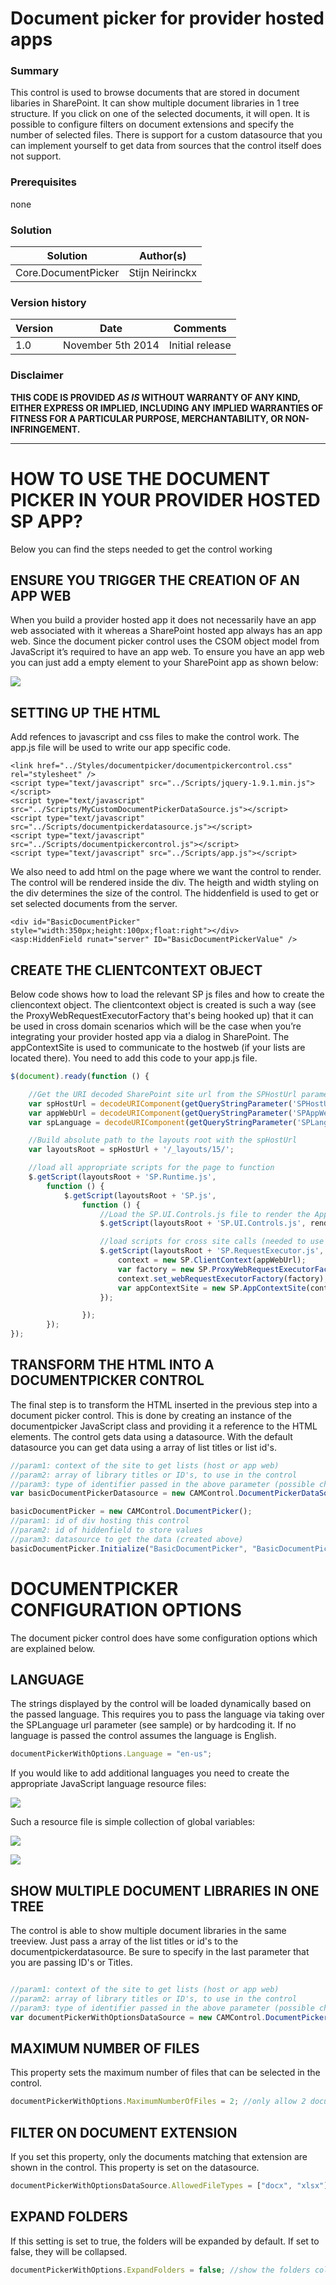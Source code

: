 # Document picker for provider hosted apps #

### Summary ###
This control is used to browse documents that are stored in document libaries in SharePoint. It can show multiple document libraries in 1 tree structure. If you click on one of the selected documents, it will open. It is possible to configure filters on document extensions and specify the number of selected files. There is support for a custom datasource that you can implement yourself to get data from sources that the control itself does not support.

### Prerequisites ###
none

### Solution ###
Solution | Author(s)
---------|----------
Core.DocumentPicker | Stijn Neirinckx 

### Version history ###
Version  | Date | Comments
---------| -----| --------
1.0  | November 5th 2014 | Initial release

### Disclaimer ###
**THIS CODE IS PROVIDED *AS IS* WITHOUT WARRANTY OF ANY KIND, EITHER EXPRESS OR IMPLIED, INCLUDING ANY IMPLIED WARRANTIES OF FITNESS FOR A PARTICULAR PURPOSE, MERCHANTABILITY, OR NON-INFRINGEMENT.**


----------

# HOW TO USE THE DOCUMENT PICKER IN YOUR PROVIDER HOSTED SP APP? #
Below you can find the steps needed to get the control working

## ENSURE YOU TRIGGER THE CREATION OF AN APP WEB ##
When you build a provider hosted app it does not necessarily have an app web associated with it whereas a SharePoint hosted app always has an app web. Since the document picker control uses the CSOM object model from JavaScript it’s required to have an app web. To ensure you have an app web you can just add a empty element to your SharePoint app as shown below:

![](http://i.imgur.com/DYnXn5E.png)

## SETTING UP THE HTML ##
Add refences to javascript and css files to make the control work. The app.js file will be used to write our app specific code.

```ASPX
<link href="../Styles/documentpicker/documentpickercontrol.css" rel="stylesheet" />
<script type="text/javascript" src="../Scripts/jquery-1.9.1.min.js"></script>
<script type="text/javascript" src="../Scripts/MyCustomDocumentPickerDataSource.js"></script>
<script type="text/javascript" src="../Scripts/documentpickerdatasource.js"></script>
<script type="text/javascript" src="../Scripts/documentpickercontrol.js"></script>
<script type="text/javascript" src="../Scripts/app.js"></script>
```

We also need to add html on the page where we want the control to render. The control will be rendered inside the div. The heigth and width styling on the div determines the size of the control. The hiddenfield is used to get or set selected documents from the server. 

```ASPX
<div id="BasicDocumentPicker" style="width:350px;height:100px;float:right"></div>  
<asp:HiddenField runat="server" ID="BasicDocumentPickerValue" />
```

## CREATE THE CLIENTCONTEXT OBJECT ##
Below code shows how to load the relevant SP js files and how to create the cliencontext object. The clientcontext object is created is such a way (see the ProxyWebRequestExecutorFactory that's being hooked up) that it can be used in cross domain scenarios which will be the case when you’re integrating your provider hosted app via a dialog in SharePoint. The appContextSite is used to communicate to the hostweb (if your lists are located there). You need to add this code to your app.js file.

```JavaScript
$(document).ready(function () {

    //Get the URI decoded SharePoint site url from the SPHostUrl parameter.
    var spHostUrl = decodeURIComponent(getQueryStringParameter('SPHostUrl'));
    var appWebUrl = decodeURIComponent(getQueryStringParameter('SPAppWebUrl'));
    var spLanguage = decodeURIComponent(getQueryStringParameter('SPLanguage'));

    //Build absolute path to the layouts root with the spHostUrl
    var layoutsRoot = spHostUrl + '/_layouts/15/';

    //load all appropriate scripts for the page to function
    $.getScript(layoutsRoot + 'SP.Runtime.js',
        function () {
            $.getScript(layoutsRoot + 'SP.js',
                function () {
                    //Load the SP.UI.Controls.js file to render the App Chrome
                    $.getScript(layoutsRoot + 'SP.UI.Controls.js', renderSPChrome);

                    //load scripts for cross site calls (needed to use the document picker control in an IFrame)
                    $.getScript(layoutsRoot + 'SP.RequestExecutor.js', function () {
                        context = new SP.ClientContext(appWebUrl);
                        var factory = new SP.ProxyWebRequestExecutorFactory(appWebUrl);
                        context.set_webRequestExecutorFactory(factory);
                        var appContextSite = new SP.AppContextSite(context, spHostUrl);
                    });

                });
        });
});
```

## TRANSFORM THE HTML INTO A DOCUMENTPICKER CONTROL ##
The final step is to transform the HTML inserted in the previous step into a document picker control. This is done by creating an instance of the documentpicker JavaScript class and providing it a reference to the HTML elements. The control gets data using a datasource. With the default datasource you can get data using a array of list titles or list id's.

```JavaScript
//param1: context of the site to get lists (host or app web)
//param2: array of library titles or ID's, to use in the control
//param3: type of identifier passed in the above parameter (possible choises= 'TITLE' or 'ID')
var basicDocumentPickerDatasource = new CAMControl.DocumentPickerDataSource(context, ["DocumentPickerDocLib"],"TITLE"); //pass list titles to find lists

basicDocumentPicker = new CAMControl.DocumentPicker();
//param1: id of div hosting this control
//param2: id of hiddenfield to store values
//param3: datasource to get the data (created above)
basicDocumentPicker.Initialize("BasicDocumentPicker", "BasicDocumentPickerValue", basicDocumentPickerDatasource);
```

# DOCUMENTPICKER CONFIGURATION OPTIONS #
The document picker control does have some configuration options which are explained below.

## LANGUAGE ##
The strings displayed by the control will be loaded dynamically based on the passed language. This requires you to pass the language via taking over the SPLanguage url parameter (see sample) or by hardcoding it. If no language is passed the control assumes the language is English. 

```JavaScript
documentPickerWithOptions.Language = "en-us";
```

If you would like to add additional languages you need to create the appropriate JavaScript language resource files:

![](http://i.imgur.com/umTeI0h.png)

Such a resource file is simple collection of global variables:

![](http://i.imgur.com/rLG8HbO.png)

![](http://i.imgur.com/SVQmC4f.png)

## SHOW MULTIPLE DOCUMENT LIBRARIES IN ONE TREE ##
The control is able to show multiple document libraries in the same treeview. Just pass a array of the list titles or id's to the documentpickerdatasource. Be sure to specify in the last parameter that you are passing ID's or Titles.

```JavaScript

//param1: context of the site to get lists (host or app web)
//param2: array of library titles or ID's, to use in the control
//param3: type of identifier passed in the above parameter (possible choises= 'TITLE' or 'ID')
var documentPickerWithOptionsDataSource = new CAMControl.DocumentPickerDataSource(context, ["DocumentPickerDocLib", "DocumentPickerDocLibExtra"], "TITLE"); //pass id's instead of titles
```

## MAXIMUM NUMBER OF FILES ##
This property sets the maximum number of files that can be selected in the control.

```JavaScript
documentPickerWithOptions.MaximumNumberOfFiles = 2; //only allow 2 documents to be selected
```

## FILTER ON DOCUMENT EXTENSION ##
If you set this property, only the documents matching that extension are shown in the control. This property is set on the datasource.

```JavaScript
documentPickerWithOptionsDataSource.AllowedFileTypes = ["docx", "xlsx"]; //only show docx and xlsx documents in picker
```

## EXPAND FOLDERS ##
If this setting is set to true, the folders will be expanded by default. If set to false, they will be collapsed.

```JavaScript
documentPickerWithOptions.ExpandFolders = false; //show the folders collapsed when dialog is opened
```

